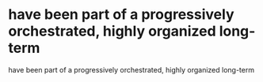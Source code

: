 # have been part of a progressively orchestrated, highly organized long-term

have been part of a progressively orchestrated, highly organized long-term
